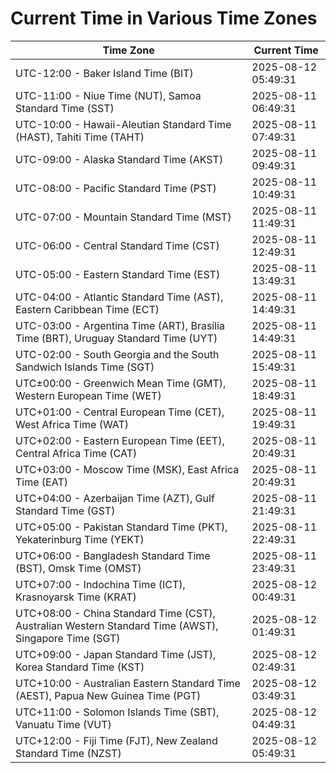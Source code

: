 # Current Time in Various Time Zones

| Time Zone | Current Time |
|-----------|--------------|
| UTC-12:00 - Baker Island Time (BIT) | 2025-08-12 05:49:31 |
| UTC-11:00 - Niue Time (NUT), Samoa Standard Time (SST) | 2025-08-11 06:49:31 |
| UTC-10:00 - Hawaii-Aleutian Standard Time (HAST), Tahiti Time (TAHT) | 2025-08-11 07:49:31 |
| UTC-09:00 - Alaska Standard Time (AKST) | 2025-08-11 09:49:31 |
| UTC-08:00 - Pacific Standard Time (PST) | 2025-08-11 10:49:31 |
| UTC-07:00 - Mountain Standard Time (MST) | 2025-08-11 11:49:31 |
| UTC-06:00 - Central Standard Time (CST) | 2025-08-11 12:49:31 |
| UTC-05:00 - Eastern Standard Time (EST) | 2025-08-11 13:49:31 |
| UTC-04:00 - Atlantic Standard Time (AST), Eastern Caribbean Time (ECT) | 2025-08-11 14:49:31 |
| UTC-03:00 - Argentina Time (ART), Brasília Time (BRT), Uruguay Standard Time (UYT) | 2025-08-11 14:49:31 |
| UTC-02:00 - South Georgia and the South Sandwich Islands Time (SGT) | 2025-08-11 15:49:31 |
| UTC±00:00 - Greenwich Mean Time (GMT), Western European Time (WET) | 2025-08-11 18:49:31 |
| UTC+01:00 - Central European Time (CET), West Africa Time (WAT) | 2025-08-11 19:49:31 |
| UTC+02:00 - Eastern European Time (EET), Central Africa Time (CAT) | 2025-08-11 20:49:31 |
| UTC+03:00 - Moscow Time (MSK), East Africa Time (EAT) | 2025-08-11 20:49:31 |
| UTC+04:00 - Azerbaijan Time (AZT), Gulf Standard Time (GST) | 2025-08-11 21:49:31 |
| UTC+05:00 - Pakistan Standard Time (PKT), Yekaterinburg Time (YEKT) | 2025-08-11 22:49:31 |
| UTC+06:00 - Bangladesh Standard Time (BST), Omsk Time (OMST) | 2025-08-11 23:49:31 |
| UTC+07:00 - Indochina Time (ICT), Krasnoyarsk Time (KRAT) | 2025-08-12 00:49:31 |
| UTC+08:00 - China Standard Time (CST), Australian Western Standard Time (AWST), Singapore Time (SGT) | 2025-08-12 01:49:31 |
| UTC+09:00 - Japan Standard Time (JST), Korea Standard Time (KST) | 2025-08-12 02:49:31 |
| UTC+10:00 - Australian Eastern Standard Time (AEST), Papua New Guinea Time (PGT) | 2025-08-12 03:49:31 |
| UTC+11:00 - Solomon Islands Time (SBT), Vanuatu Time (VUT) | 2025-08-12 04:49:31 |
| UTC+12:00 - Fiji Time (FJT), New Zealand Standard Time (NZST) | 2025-08-12 05:49:31 |
